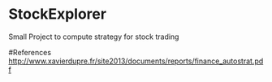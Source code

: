 # StockExplorer

Small Project to compute strategy for stock trading

#References
http://www.xavierdupre.fr/site2013/documents/reports/finance_autostrat.pdf
